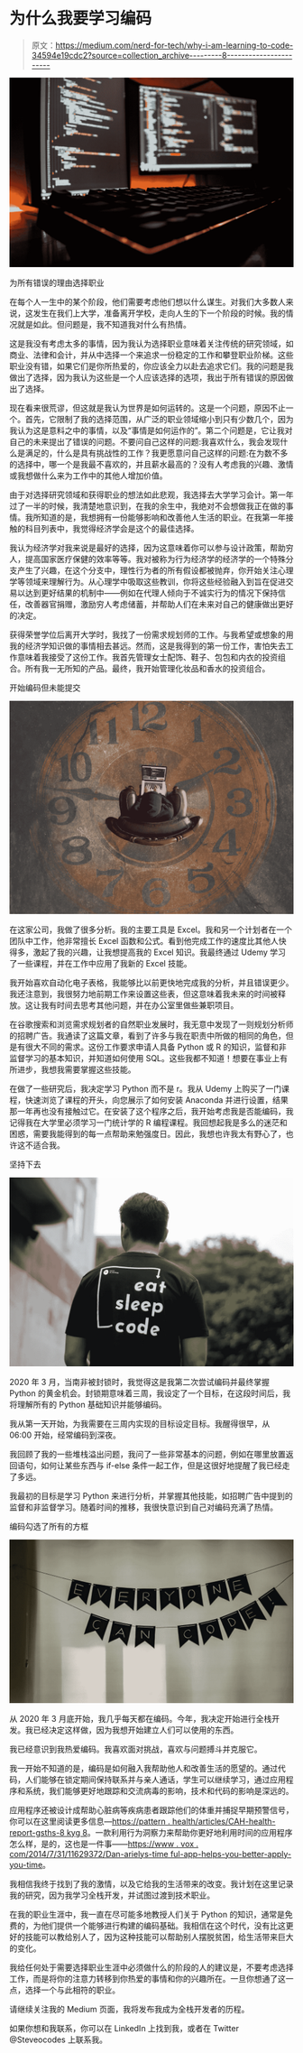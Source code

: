 # 为什么我要学习编码

> 原文：<https://medium.com/nerd-for-tech/why-i-am-learning-to-code-34594e19cdc2?source=collection_archive---------8----------------------->

![](img/22566791fe7b760f16653013b87401e2.png)

为所有错误的理由选择职业

在每个人一生中的某个阶段，他们需要考虑他们想以什么谋生。对我们大多数人来说，这发生在我们上大学，准备离开学校，走向人生的下一个阶段的时候。我的情况就是如此。但问题是，我不知道我对什么有热情。

这是我没有考虑太多的事情，因为我认为选择职业意味着关注传统的研究领域，如商业、法律和会计，并从中选择一个来追求一份稳定的工作和攀登职业阶梯。这些职业没有错，如果它们是你所热爱的，你应该全力以赴去追求它们。我的问题是我做出了选择，因为我认为这些是一个人应该选择的选项，我出于所有错误的原因做出了选择。

现在看来很荒谬，但这就是我认为世界是如何运转的。这是一个问题，原因不止一个。首先，它限制了我的选择范围，从广泛的职业领域缩小到只有少数几个，因为我认为这是意料之中的事情，以及“事情是如何运作的”。第二个问题是，它让我对自己的未来提出了错误的问题。不要问自己这样的问题:我喜欢什么，我会发现什么是满足的，什么是具有挑战性的工作？我更愿意问自己这样的问题:在为数不多的选择中，哪一个是我最不喜欢的，并且薪水最高的？没有人考虑我的兴趣、激情或我想做什么来为工作中的其他人增加价值。

由于对选择研究领域和获得职业的想法如此悲观，我选择去大学学习会计。第一年过了一半的时候，我清楚地意识到，在我的余生中，我绝对不会想做我正在做的事情。我所知道的是，我想拥有一份能够影响和改善他人生活的职业。在我第一年接触的科目列表中，我觉得经济学会是这个的最佳选择。

我认为经济学对我来说是最好的选择，因为这意味着你可以参与设计政策，帮助穷人，提高国家医疗保健的效率等等。我对被称为行为经济学的经济学的一个特殊分支产生了兴趣，在这个分支中，理性行为者的所有假设都被抛弃，你开始关注心理学等领域来理解行为。从心理学中吸取这些教训，你将这些经验融入到旨在促进交易以达到更好结果的机制中——例如在代理人倾向于不诚实行为的情况下保持信任，改善器官捐赠，激励穷人考虑储蓄，并帮助人们在未来对自己的健康做出更好的决定。

获得荣誉学位后离开大学时，我找了一份需求规划师的工作。与我希望或想象的用我的经济学知识做的事情相去甚远。然而，这是我得到的第一份工作，害怕失去工作意味着我接受了这份工作。我首先管理女士配饰、鞋子、包包和内衣的投资组合。所有我一无所知的产品。最终，我开始管理化妆品和香水的投资组合。

开始编码但未能提交

![](img/45c898e0ae0114058088592e1a463f20.png)

在这家公司，我做了很多分析。我的主要工具是 Excel。我和另一个计划者在一个团队中工作，他非常擅长 Excel 函数和公式。看到他完成工作的速度比其他人快得多，激起了我的兴趣，让我想提高我的 Excel 知识。我最终通过 Udemy 学习了一些课程，并在工作中应用了我新的 Excel 技能。

我开始喜欢自动化电子表格，我能够比以前更快地完成我的分析，并且错误更少。我还注意到，我很努力地前期工作来设置这些表，但这意味着我未来的时间被释放。这让我有时间去思考其他问题，并在办公室里做些兼职项目。

在谷歌搜索和浏览需求规划者的自然职业发展时，我无意中发现了一则规划分析师的招聘广告。我通读了这篇文章，看到了许多与我在职责中所做的相同的角色，但是有很大不同的需求。这份工作要求申请人具备 Python 或 R 的知识，监督和非监督学习的基本知识，并知道如何使用 SQL。这些我都不知道！想要在事业上有所进步，我想我需要掌握这些技能。

在做了一些研究后，我决定学习 Python 而不是 r。我从 Udemy 上购买了一门课程，快速浏览了课程的开头，向您展示了如何安装 Anaconda 并进行设置，结果那一年再也没有接触过它。在安装了这个程序之后，我开始考虑我是否能编码，我记得我在大学里必须学习一门统计学的 R 编程课程。我回想起我是多么的迷茫和困惑，需要我能得到的每一点帮助来勉强度日。因此，我想也许我太有野心了，也许这不适合我。

坚持下去

![](img/b0e153021bca75fe34469322f40be175.png)

2020 年 3 月，当南非被封锁时，我觉得这是我第二次尝试编码并最终掌握 Python 的黄金机会。封锁期意味着三周，我设定了一个目标，在这段时间后，我将理解所有的 Python 基础知识并能够编码。

我从第一天开始，为我需要在三周内实现的目标设定目标。我醒得很早，从 06:00 开始，经常编码到深夜。

我回顾了我的一些堆栈溢出问题，我问了一些非常基本的问题，例如在哪里放置返回语句，如何让某些东西与 if-else 条件一起工作，但是这很好地提醒了我已经走了多远。

我最初的目标是学习 Python 来进行分析，并掌握其他技能，如招聘广告中提到的监督和非监督学习。随着时间的推移，我很快意识到自己对编码充满了热情。

编码勾选了所有的方框

![](img/12e3c9d1ff6c8500b173e0e19541dcf4.png)

从 2020 年 3 月底开始，我几乎每天都在编码。今年，我决定开始进行全栈开发。我已经决定这样做，因为我想开始建立人们可以使用的东西。

我已经意识到我热爱编码。我喜欢面对挑战，喜欢与问题搏斗并克服它。

我一开始不知道的是，编码是如何融入我帮助他人和改善生活的愿望的。通过代码，人们能够在锁定期间保持联系并与亲人通话，学生可以继续学习，通过应用程序和系统，我们能够更好地跟踪和交流病毒的影响，技术和代码的影响是深远的。

应用程序还被设计成帮助心脏病等疾病患者跟踪他们的体重并捕捉早期预警信号，你可以在这里阅读更多信息—[https://pattern . health/articles/CAH-health-report-gsths-8 kyg 8](https://pattern.health/articles/cah-health-report-gsths-8kyg8)。一款利用行为洞察力来帮助你更好地利用时间的应用程序怎么样，是的，这也是一件事——[https://www . vox . com/2014/7/31/11629372/Dan-arielys-time ful-app-helps-you-better-apply-you-time](https://www.vox.com/2014/7/31/11629372/dan-arielys-timeful-app-helps-you-better-apply-your-time)。

我相信我终于找到了我的激情，以及它给我的生活带来的改变。我计划在这里记录我的研究，因为我学习全栈开发，并试图过渡到技术职业。

在我的职业生涯中，我一直在尽可能多地教授人们关于 Python 的知识，通常是免费的，为他们提供一个能够进行构建的编码基础。我相信在这个时代，没有比这更好的技能可以教给别人了，因为这种技能可以帮助别人摆脱贫困，给生活带来巨大的变化。

我给任何处于需要选择职业生涯中必须做什么的阶段的人的建议是，不要考虑选择工作，而是将你的注意力转移到你热爱的事情和你的兴趣所在。一旦你想通了这一点，选择一个与此相符的职业。

请继续关注我的 Medium 页面，我将发布我成为全栈开发者的历程。

如果你想和我联系，你可以在 LinkedIn 上找到我，或者在 Twitter @Steveocodes 上联系我。